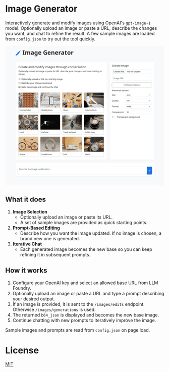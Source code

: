 # Image Generator

Interactively generate and modify images using OpenAI's `gpt-image-1` model. Optionally upload an image or paste a URL, describe the changes you want, and chat to refine the result. A few sample images are loaded from `config.json` to try out the tool quickly.

![Screenshot](screenshot.webp)

## What it does

1. **Image Selection**
   - Optionally upload an image or paste its URL.
   - A set of sample images are provided as quick starting points.
2. **Prompt-Based Editing**
   - Describe how you want the image updated. If no image is chosen, a brand new one is generated.
3. **Iterative Chat**
   - Each generated image becomes the new base so you can keep refining it in subsequent prompts.

## How it works

1. Configure your OpenAI key and select an allowed base URL from LLM Foundry.
2. Optionally upload an image or paste a URL and type a prompt describing your desired output.
3. If an image is provided, it is sent to the `/images/edits` endpoint. Otherwise `/images/generations` is used.
4. The returned `b64_json` is displayed and becomes the new base image.
5. Continue chatting with new prompts to iteratively improve the image.

Sample images and prompts are read from `config.json` on page load.

# License

[MIT](LICENSE)
